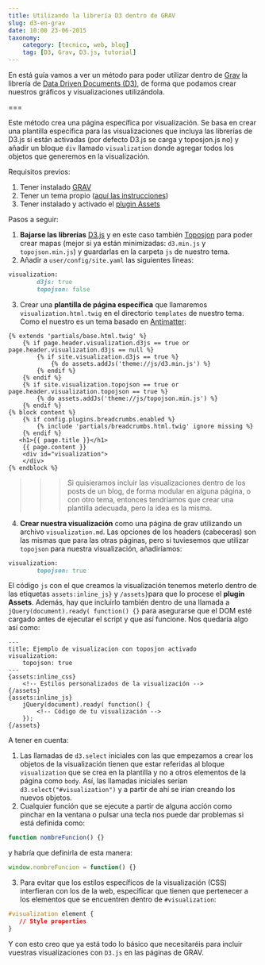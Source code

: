 ```yaml
---
title: Utilizando la librería D3 dentro de GRAV
slug: d3-en-grav
date: 10:00 23-06-2015
taxonomy:
    category: [tecnico, web, blog]
    tag: [D3, Grav, D3.js, tutorial]
---
```

En está guía vamos a ver un método para poder utilizar dentro de [Grav](http://getgrav.org) la librería de [Data Driven Documents (D3)](http://d3js.org), de forma que podamos crear nuestros gráficos y visualizaciones utilizándola.

===

Este método crea una página específica por visualización. Se basa en crear una plantilla específica para las visualizaciones que incluya las librerías de D3.js si están activadas (por defecto D3.js se carga y toposjon.js no) y añadir un bloque `div` llamado `visualization` donde agregar todos los objetos que generemos en la visualización.

Requisitos previos:
1. Tener instalado [GRAV](http://getgrav.org)
1. Tener un tema propio ([aquí las instrucciones](http://learn.getgrav.org/themes/theme-tutorial))
1. Tener instalado y activado el [plugin Assets](https://github.com/getgrav/grav-plugin-assets)

Pasos a seguir:

1. **Bajarse las librerías** [D3.js](http://d3js.org) y en este caso también [Toposjon](https://github.com/mbostock/topojson/wiki/API-Reference#client-api) para poder crear mapas (mejor si ya están minimizadas: `d3.min.js` y `topojson.min.js`) y guardarlas en la carpeta `js` de nuestro tema.
2. Añadir a `user/config/site.yaml` las siguientes líneas:
```ruby
visualization:
        d3js: true
        topojson: false
```
3. Crear una **plantilla de página específica** que llamaremos `visualization.html.twig` en el directorio `templates` de nuestro tema. Como el nuestro es un tema basado en [Antimatter](https://github.com/getgrav/grav-theme-antimatter): 
```twig
{% extends 'partials/base.html.twig' %}
    {% if page.header.visualization.d3js == true or page.header.visualization.d3js == null %}	 
    	{% if site.visualization.d3js == true %}
			{% do assets.addJs('theme://js/d3.min.js') %}
    	{% endif %}
    {% endif %}
    {% if site.visualization.topojson == true or page.header.visualization.topojson == true %}
		{% do assets.addJs('theme://js/topojson.min.js') %}
    {% endif %}
{% block content %}
    {% if config.plugins.breadcrumbs.enabled %}
        {% include 'partials/breadcrumbs.html.twig' ignore missing %}
    {% endif %}  
   <h1>{{ page.title }}</h1>
	{{ page.content }}
	<div id="visualization">
	</div>
{% endblock %}
```
>>> Si quisieramos incluir las visualizaciones dentro de los posts de un blog, de forma modular en alguna página, o con otro tema, entonces tendríamos que crear una plantilla adecuada, pero la idea es la misma.
4. **Crear nuestra visualización** como una página de grav utilizando un archivo `visualization.md`. Las opciones de los headers (cabeceras) son las mismas que para las otras páginas, pero si tuviesemos que utilizar `topojson` para nuestra visualización, añadiríamos:
```ruby
visualization:
        topojson: true
```
El código `js` con el que creamos la visualización tenemos meterlo dentro de las etiquetas `assets:inline_js}` y `/assets}`para que lo procese el **plugin Assets**. Además, hay que incluirlo también dentro de una llamada a `jQuery(document).ready( function() {}` para asegurarse que el DOM esté cargado antes de ejecutar el script y que así funcione. Nos quedaría algo así como:
```markup
---
title: Ejemplo de visualizacion con toposjon activado
visualization:
    topojson: true
---
{assets:inline_css}
	<!-- Estilos personalizados de la visualización -->
{/assets}
{assets:inline_js}
	jQuery(document).ready( function() {
		<!-- Código de tu visualización -->
	});
{/assets}
```
A tener en cuenta:
 1. Las llamadas de `d3.select` iniciales con las que empezamos a crear los objetos de la visualización tienen que estar referidas al bloque `visualization` que se crea en la plantilla y no a otros elementos de la página como `body`. Así, las llamadas iniciales serían `d3.select("#visualization")` y a partir de ahí se irían creando los nuevos objetos. 
 2. Cualquier función que se ejecute a partir de alguna acción como pinchar en la ventana o pulsar una tecla nos puede dar problemas si está definida como:
 ```js
 function nombreFuncion() {}
 ```
 y habría que definirla de esta manera:
  ```js
window.nombreFuncion = function() {}
 ```
 3. Para evitar que los estilos específicos de la visualización (CSS) interfieran con los de la web, especificar que tienen que pertenecer a los elementos que se encuentren dentro de `#visualization`:
 ```css
 #visualization element {
 	// Style properties
 }
 ```
Y con esto creo que ya está todo lo básico que necesitaréis para incluir vuestras visualizaciones con `D3.js` en las páginas de GRAV. 



 
